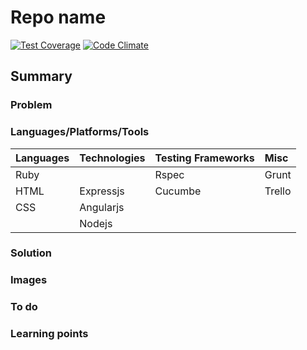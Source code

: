 # Repo name

[![Test Coverage](https://codeclimate.com/github/chandley/this_repo/badges/coverage.svg)](https://codeclimate.com/github/ralake/sports_ladder)
[![Code Climate](https://codeclimate.com/github/chandley/this_repo/badges/gpa.svg)](https://codeclimate.com/github/ralake/sports_ladder)

## Summary

### Problem

### Languages/Platforms/Tools

| Languages | Technologies  | Testing Frameworks| Misc
| :-------------------------------------------- |:--------------|:-----------|:----|
| Ruby      |               | Rspec             | Grunt |
| HTML      | Expressjs     | Cucumbe           | Trello |
| CSS       | Angularjs     |
|           | Nodejs        |

### Solution

### Images

### To do

### Learning points



